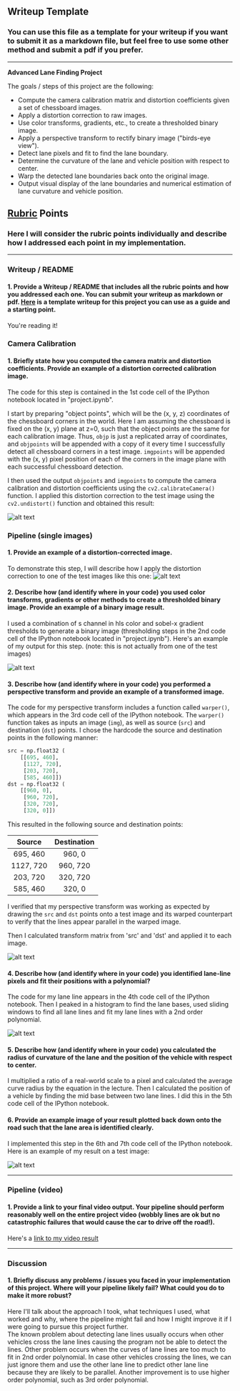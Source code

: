 ## Writeup Template

### You can use this file as a template for your writeup if you want to submit it as a markdown file, but feel free to use some other method and submit a pdf if you prefer.

---

**Advanced Lane Finding Project**

The goals / steps of this project are the following:

* Compute the camera calibration matrix and distortion coefficients given a set of chessboard images.
* Apply a distortion correction to raw images.
* Use color transforms, gradients, etc., to create a thresholded binary image.
* Apply a perspective transform to rectify binary image ("birds-eye view").
* Detect lane pixels and fit to find the lane boundary.
* Determine the curvature of the lane and vehicle position with respect to center.
* Warp the detected lane boundaries back onto the original image.
* Output visual display of the lane boundaries and numerical estimation of lane curvature and vehicle position.

[//]: # (Image References)

[image1]: ./output_images/undistort_output.png "Undistorted"
[image2]: ./output_images/test1.png "Road Transformed"
[image3]: ./output_images/binary_combo_example.png "Binary Example"
[image4]: ./output_images/warped_straight_lines.png "Warp Example"
[image5]: ./output_images/fineLaneLines.png "Lane Lines"
[image6]: ./output_images/example_output.png "Output"
[video1]: ./project_video.mp4 "Video"

## [Rubric](https://review.udacity.com/#!/rubrics/571/view) Points

### Here I will consider the rubric points individually and describe how I addressed each point in my implementation.  

---

### Writeup / README

#### 1. Provide a Writeup / README that includes all the rubric points and how you addressed each one.  You can submit your writeup as markdown or pdf.  [Here](https://github.com/udacity/CarND-Advanced-Lane-Lines/blob/master/writeup_template.md) is a template writeup for this project you can use as a guide and a starting point.  

You're reading it!

### Camera Calibration

#### 1. Briefly state how you computed the camera matrix and distortion coefficients. Provide an example of a distortion corrected calibration image.

The code for this step is contained in the 1st code cell of the IPython notebook located in "project.ipynb".  

I start by preparing "object points", which will be the (x, y, z) coordinates of the chessboard corners in the world. Here I am assuming the chessboard is fixed on the (x, y) plane at z=0, such that the object points are the same for each calibration image.  Thus, `objp` is just a replicated array of coordinates, and `objpoints` will be appended with a copy of it every time I successfully detect all chessboard corners in a test image.  `imgpoints` will be appended with the (x, y) pixel position of each of the corners in the image plane with each successful chessboard detection.  

I then used the output `objpoints` and `imgpoints` to compute the camera calibration and distortion coefficients using the `cv2.calibrateCamera()` function.  I applied this distortion correction to the test image using the `cv2.undistort()` function and obtained this result: 

![alt text][image1]

### Pipeline (single images)

#### 1. Provide an example of a distortion-corrected image.

To demonstrate this step, I will describe how I apply the distortion correction to one of the test images like this one:
![alt text][image2]

#### 2. Describe how (and identify where in your code) you used color transforms, gradients or other methods to create a thresholded binary image.  Provide an example of a binary image result.

I used a combination of s channel in hls color and sobel-x gradient thresholds to generate a binary image (thresholding steps in the 2nd code cell of the IPython notebook located in "project.ipynb").  Here's an example of my output for this step.  (note: this is not actually from one of the test images)

![alt text][image3]

#### 3. Describe how (and identify where in your code) you performed a perspective transform and provide an example of a transformed image.

The code for my perspective transform includes a function called `warper()`, which appears in the 3rd code cell of the IPython notebook.  The `warper()` function takes as inputs an image (`img`), as well as source (`src`) and destination (`dst`) points.  I chose the hardcode the source and destination points in the following manner:

```python
src = np.float32 (
    [[695, 460],
     [1127, 720],
     [203, 720],
     [585, 460]])
dst = np.float32 (
    [[960, 0],
     [960, 720],
     [320, 720],
     [320, 0]])
```

This resulted in the following source and destination points:

| Source        | Destination   | 
|:-------------:|:-------------:| 
| 695, 460      | 960, 0        | 
| 1127, 720     | 960, 720      |
| 203, 720      | 320, 720      |
| 585, 460      | 320, 0        |

I verified that my perspective transform was working as expected by drawing the `src` and `dst` points onto a test image and its warped counterpart to verify that the lines appear parallel in the warped image.

Then I calculated transform matrix from 'src' and 'dst' and applied it to each image.

![alt text][image4]

#### 4. Describe how (and identify where in your code) you identified lane-line pixels and fit their positions with a polynomial?

The code for my lane line appears in the 4th code cell of the IPython notebook.
Then I peaked in a histogram to find the lane bases, used sliding windows to find all lane lines and fit my lane lines with a 2nd order polynomial.

![alt text][image5]

#### 5. Describe how (and identify where in your code) you calculated the radius of curvature of the lane and the position of the vehicle with respect to center.

I multiplied a ratio of a real-world scale to a pixel and calculated the average curve radius by the equation in the lecture. Then I calculated the position of a vehicle by finding the mid base between two lane lines.
I did this in the 5th code cell of the IPython notebook.

#### 6. Provide an example image of your result plotted back down onto the road such that the lane area is identified clearly.

I implemented this step in the 6th and 7th code cell of the IPython notebook.  Here is an example of my result on a test image:

![alt text][image6]

---

### Pipeline (video)

#### 1. Provide a link to your final video output.  Your pipeline should perform reasonably well on the entire project video (wobbly lines are ok but no catastrophic failures that would cause the car to drive off the road!).

Here's a [link to my video result](./video.mp4)

---

### Discussion

#### 1. Briefly discuss any problems / issues you faced in your implementation of this project.  Where will your pipeline likely fail?  What could you do to make it more robust?

Here I'll talk about the approach I took, what techniques I used, what worked and why, where the pipeline might fail and how I might improve it if I were going to pursue this project further.  
The known problem about detecting lane lines usually occurs when other vehicles cross the lane lines causing the program not be able to detect the lines. Other problem occurs when the curves of lane lines are too much to fit in 2nd order polynomial. In case other vehicles crossing the lines, we can just ignore them and use the other lane line to predict other lane line because they are likely to be parallel. Another improvement is to use higher order polynomial, such as 3rd order polynomial.